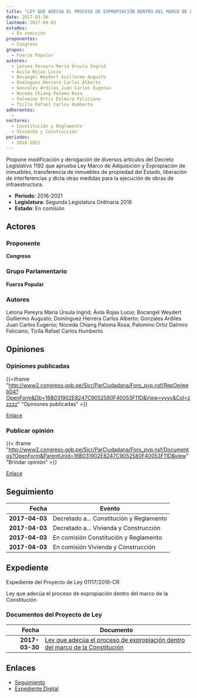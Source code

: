 ```yaml
---
title: "LEY QUE ADECUA EL PROCESO DE EXPROPIACIÓN DENTRO DEL MARCO DE LA CONSTITUCIÓN"
date: 2017-03-30
lastmod: 2017-04-03
estados: 
  - En comisión
proponentes: 
  - Congreso
grupos: 
  - Fuerza Popular
autores: 
  - Letona Pereyra María Úrsula Ingrid
  - Ávila Rojas Lucio
  - Bocangel Weydert Guillermo Augusto
  - Domínguez Herrera Carlos Alberto
  - Gonzales Ardiles Juan Carlos Eugenio
  - Noceda Chiang Paloma Rosa
  - Palomino Ortiz Dalmiro Feliciano
  - Ticlla Rafael Carlos Humberto
adherentes: 
  - 
sectores: 
  - Constitución y Reglamento
  - Vivienda y Construcción
periodos: 
  - 2016-2021
---
```


Propone modificación y derogación de diversos artículos del Decreto Legislativo 1192 que aprueba Ley Marco de Adquisición y Expropiación de inmuebles, transferencia de inmuebles de propiedad del Estado, liberación de interferencias y dicta otras medidas para la ejecución de obras de infraestructura.

- **Periodo**: 2016-2021
- **Legislatura**: Segunda Legislatura Ordinaria 2016
- **Estado**: En comisión

## Actores

### Proponente

**Congreso**

### Grupo Parlamentario

**Fuerza Popular**

### Autores

Letona Pereyra María Úrsula Ingrid; Ávila Rojas Lucio; Bocangel Weydert Guillermo Augusto; Domínguez Herrera Carlos Alberto; Gonzales Ardiles Juan Carlos Eugenio; Noceda Chiang Paloma Rosa; Palomino Ortiz Dalmiro Feliciano; Ticlla Rafael Carlos Humberto


## Opiniones

### Opiniones publicadas

{{<iframe "http://www2.congreso.gob.pe/Sicr/ParCiudadana/Foro_pvp.nsf/RepOpiweb04?OpenForm&Db=16B031902E8247C9052580F40053F11D&View=yyyy&Col=zzzzz" "Opiniones publicadas" >}}

[Enlace](http://www2.congreso.gob.pe/Sicr/ParCiudadana/Foro_pvp.nsf/RepOpiweb04?OpenForm&Db=16B031902E8247C9052580F40053F11D&View=yyyy&Col=zzzzz)
### Publicar opinión

{{< iframe "http://www2.congreso.gob.pe/Sicr/ParCiudadana/Foro_pvp.nsf/Documentos?OpenForm&ParentUnid=16B031902E8247C9052580F40053F11D&view" "Brindar opinión" >}}

[Enlace](http://www2.congreso.gob.pe/Sicr/ParCiudadana/Foro_pvp.nsf/Documentos?OpenForm&ParentUnid=16B031902E8247C9052580F40053F11D&view)

## Seguimiento

| Fecha | Evento |
|------:|--------|
| **2017-04-03** | Decretado a... Constitución y Reglamento|
| **2017-04-03** | Decretado a... Vivienda y Construcción|
| **2017-04-03** | En comisión Constitución y Reglamento|
| **2017-04-03** | En comisión Vivienda y Construcción|


## Expediente

Expediente del Proyecto de Ley 01117/2016-CR

Ley que adecúa el proceso de expropiación dentro del marco de la Constitución


### Documentos del Proyecto de Ley

| Fecha | Documento |
|------:|--------|
| **2017-03-30** | [Ley que adecúa el proceso de expropiación dentro del marco de la Constitución](http://www.leyes.congreso.gob.pe/Documentos/2016_2021/Proyectos_de_Ley_y_de_Resoluciones_Legislativas/PL0111720170330.pdf) |

## Enlaces 

- [Seguimiento](http://www2.congreso.gob.pe/Sicr/TraDocEstProc/CLProLey2016.nsf/f7fff46988ca05b1052578e100829cc7/c09cbdd5cef47245052580f30074eac7?OpenDocument)
- [Expediente Digital](http://www2.congreso.gob.pe/Sicr/TraDocEstProc/CLProLey2016.nsf/f7fff46988ca05b1052578e100829cc7/c09cbdd5cef47245052580f30074eac7?OpenDocument&Click=05257FB7005EB655.eb71d0cf91d8294e05256cdf006b5706/$Body/0.1C6C)
